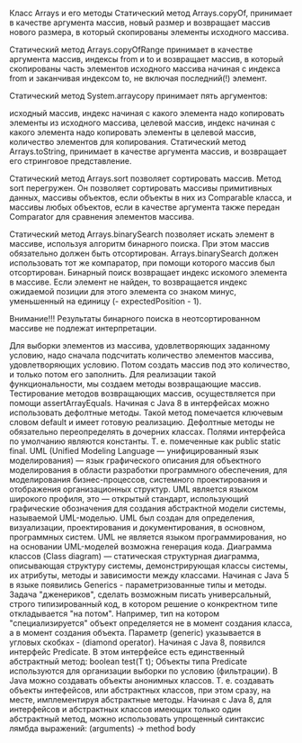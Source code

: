 Класс Arrays и его методы
Статический метод Arrays.copyOf, принимает в качестве аргумента массив, новый размер и возвращает массив нового размера, в который скопированы элементы исходного массива.

Статический метод Arrays.copyOfRange принимает в качестве аргумента массив, индексы from и to и возвращает массив, в который скопированы часть элементов исходного массива начиная с индекса from и заканчивая индексом to, не включая последний(!) элемент.

Статический метод System.arraycopy принимает пять аргументов:

исходный массив,
индекс начиная с какого элемента надо копировать элементы из исходного массива,
целевой массив,
индекс начиная с какого элемента надо копировать элементы в целевой массив,
количество элементов для копирования.
Статический метод Arrays.toString, принимает в качестве аргумента массив, и возвращает его стринговое представление.

Статический метод Arrays.sort позволяет сортировать массив. Метод sort перегружен. Он позволяет сортировать массивы примитивных данных, массивы объектов, если объекты в них из Comparable класса, и массивы любых объектов, если в качестве аргумента также передан Comparator для сравнения элементов массива.

Статический метод Arrays.binarySearch позволяет искать элемент в массиве, используя алгоритм бинарного поиска. При этом массив обязательно должен быть отсортирован. Arrays.binarySearch должен использовать тот же компаратор, при помощи которого массив был отсортирован. Бинарный поиск возвращает индекс искомого элемента в массиве. Если элемент не найден, то возвращается индекс ожидаемой позиции для этого элемента со знаком минус, уменьшенный на единицу (- expectedPosition - 1).

Внимание!!! Результаты бинарного поиска в неотсортированном массиве не подлежат интерпретации.

Для выборки элементов из массива, удовлетворяющих заданному условию, надо сначала подсчитать количество элементов массива, удовлетворяющих условию. Потом создать массив под это количество, и только потом его заполнить. Для реализации такой функциональности, мы создаем методы возвращающие массив.
Тестирование методов возвращающих массив, осуществляется при помощи assertArrayEquals.
Начиная с Java 8 в интерфейсах можно использовать дефолтные методы. Такой метод помечается ключевым словом default и имеет готовую реализацию. Дефолтные методы не обязательно переопределять в дочерних классах.
Полями интерфейса по умолчанию являются константы. Т. е. помеченные как public static final.
UML (Unified Modeling Language — унифицированный язык моделирования) — язык графического описания для объектного моделирования в области разработки программного обеспечения, для моделирования бизнес-процессов, системного проектирования и отображения организационных структур. UML является языком широкого профиля, это — открытый стандарт, использующий графические обозначения для создания абстрактной модели системы, называемой UML-моделью. UML был создан для определения, визуализации, проектирования и документирования, в основном, программных систем. UML не является языком программирования, но на основании UML-моделей возможна генерация кода.
Диаграмма классов (Class diagram) — статическая структурная диаграмма, описывающая структуру системы, демонстрирующая классы системы, их атрибуты, методы и зависимости между классами.
Начиная с Java 5 в языке появились Generics - параметризованные типы и методы. Задача "дженериков", сделать возможным писать универсальный, строго типизированный код, в котором решение о конкректном типе откладывается "на потом". Например, тип на котором "специализируется" объект определяется не в момент создания класса, а в момент создания объекта. Параметр (generic) указывается в угловых скобках - <T> (diamond operator).
Начиная с Java 8, появился интерфейс Predicate<T>. В этом интерфейсе есть единственный абстрактный метод: boolean test(T t); Объекты типа Predicate используются для организации выборки по условию (фильтрации).
В Java можно создавать объекты анонимных классов. Т. е. создавать объекты интефейсов, или абстрактных классов, при этом сразу, на месте, имплементируя абстрактные методы. Начиная с Java 8, для интерфейсов и абстрактных классов имеющих только один абстрактный метод, можно использовать упрощенный синтаксис лямбда выражений: (arguments) -> method body